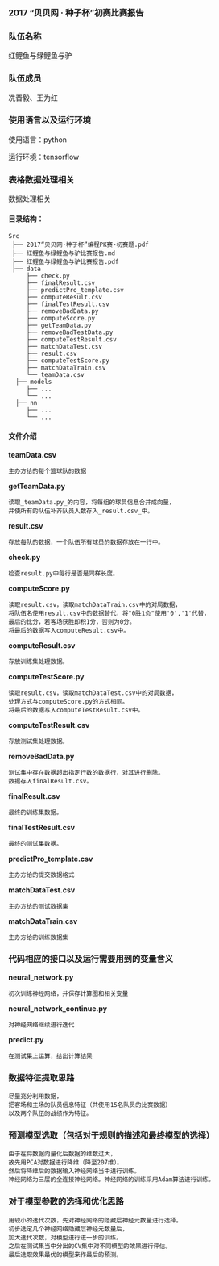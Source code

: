 ### 2017 “贝贝网 · 种子杯”初赛比赛报告

### 队伍名称

红鲤鱼与绿鲤鱼与驴

### 队伍成员

冼晋毅、王为红

### 使用语言以及运行环境

使用语言：python

运行环境：tensorflow


### 表格数据处理相关
数据处理相关

#### 目录结构：

    Src
     ├── 2017“贝贝网·种子杯”编程PK赛-初赛题.pdf
     ├── 红鲤鱼与绿鲤鱼与驴比赛报告.md
     ├── 红鲤鱼与绿鲤鱼与驴比赛报告.pdf
     ├── data
         ├── check.py                
         ├── finalResult.csv         
         ├── predictPro_template.csv
         ├── computeResult.csv       
         ├── finalTestResult.csv     
         ├── removeBadData.py
         ├── computeScore.py         
         ├── getTeamData.py          
         ├── removeBadTestData.py
         ├── computeTestResult.csv   
         ├── matchDataTest.csv       
         ├── result.csv
         ├── computeTestScore.py     
         ├── matchDataTrain.csv      
         └── teamData.csv
      ├── models
         ├── ...
         └── ...
      ├── nn
         ├── ...
         └── ...

#### 文件介绍

__teamData.csv__

    主办方给的每个篮球队的数据

__getTeamData.py__
```
读取_teamData.py_的内容，将每组的球员信息合并成向量，
并使所有的队伍补齐队员人数存入_result.csv_中。
```
__result.csv__

    存放每队的数据，一个队伍所有球员的数据存放在一行中。

__check.py__

    检查result.py中每行是否是同样长度。

__computeScore.py__

    读取result.csv，读取matchDataTrain.csv中的对局数据，
    将队伍名使用result.csv中的数据替代，将"0胜1负"使用'0','1'代替，
    最后的比分，若客场获胜即积1分，否则为0分。
    将最后的数据写入computeResult.csv中。

__computeResult.csv__

    存放训练集处理数据。

__computeTestScore.py__

    读取result.csv，读取matchDataTest.csv中的对局数据，
    处理方式与computeScore.py的方式相同。
    将最后的数据写入computeTestResult.csv中。

__computeTestResult.csv__

    存放测试集处理数据。

__removeBadData.py__

    测试集中存在数据超出指定行数的数据行，对其进行删除。
    数据存入finalResult.csv。

__finalResult.csv__

    最终的训练集数据。

__finalTestResult.csv__

    最终的测试集数据。

__predictPro_template.csv__

    主办方给的提交数据格式

__matchDataTest.csv__

    主办方给的测试数据集

__matchDataTrain.csv__

    主办方给的训练数据集


### 代码相应的接口以及运行需要用到的变量含义

__neural_network.py__

    初次训练神经网络，并保存计算图和相关变量

__neural_network_continue.py__

    对神经网络继续进行迭代

__predict.py__

    在测试集上运算，给出计算结果

### 数据特征提取思路

    尽量充分利用数据，
    把客场和主场的队员信息特征（共使用15名队员的比赛数据）
    以及两个队伍的战绩作为特征。

### 预测模型选取（包括对于规则的描述和最终模型的选择）

    由于在将数据向量化后数据的维数过大，
    故先用PCA对数据进行降维（降至207维）。
    然后将降维后的数据输入神经网络当中进行训练。
    神经网络为三层的全连接神经网络。神经网络的训练采用Adam算法进行训练。

### 对于模型参数的选择和优化思路

    用较小的迭代次数，先对神经网络的隐藏层神经元数量进行选择。
    初步选定几个神经网络隐藏层神经元数量后，
    加大迭代次数，对模型进行进一步的训练。
    之后在测试集当中分出的CV集中对不同模型的效果进行评估。
    最后选取效果最优的模型来作最后的预测。
